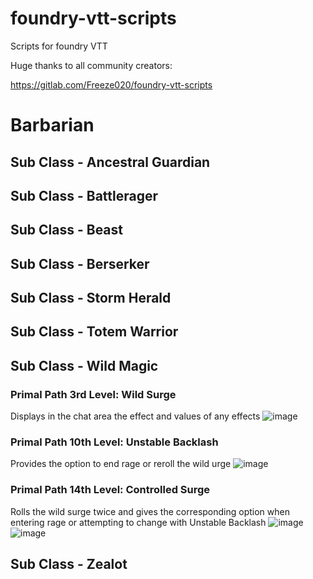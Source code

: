 # foundry-vtt-scripts
Scripts for foundry VTT

Huge thanks to all community creators:

https://gitlab.com/Freeze020/foundry-vtt-scripts




# Barbarian
## Sub Class - Ancestral Guardian ##
## Sub Class - Battlerager ##
## Sub Class - Beast ##
## Sub Class - Berserker ##
## Sub Class - Storm Herald ##
## Sub Class - Totem Warrior ##
## Sub Class - Wild Magic ##
### Primal Path 3rd Level: Wild Surge ###

Displays in the chat area the effect and values of any effects
![image](https://user-images.githubusercontent.com/43625790/130538615-72a9830f-02fa-4655-abff-b31fd7aee3cc.png)

### Primal Path 10th Level: Unstable Backlash ###

Provides the option to end rage or reroll the wild urge
![image](https://user-images.githubusercontent.com/43625790/130538030-4c0e6d5e-6228-4572-96f3-4cb203d7664f.png)

### Primal Path 14th Level: Controlled Surge ###

Rolls the wild surge twice and gives the corresponding option when entering rage or attempting to change with Unstable Backlash
![image](https://user-images.githubusercontent.com/43625790/130538097-1e528cd6-d568-4953-88af-cd6c8f9ac4f3.png)![image](https://user-images.githubusercontent.com/43625790/130538128-8709a30f-ae91-4f13-be7a-da17d0b5a45f.png)

## Sub Class - Zealot ##




